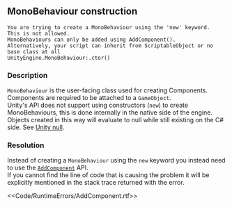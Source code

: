 ## MonoBehaviour construction
```
You are trying to create a MonoBehaviour using the 'new' keyword.
This is not allowed.
MonoBehaviours can only be added using AddComponent().
Alternatively, your script can inherit from ScriptableObject or no base class at all
UnityEngine.MonoBehaviour:.ctor()
```  

### Description
`MonoBehaviour` is the user-facing class used for creating Components.  
Components are required to be attached to a `GameObject`.   
Unity's API does not support using constructors (`new`) to create MonoBehaviours, this is done internally in the native side of the engine.  
Objects created in this way will evaluate to null while still existing on the C# side. See [Unity null](../../Other/Unity%20Null.md).  

### Resolution
Instead of creating a `MonoBehaviour` using the `new` keyword you instead need to use the [`AddComponent`](https://docs.unity3d.com/ScriptReference/GameObject.AddComponent.html) API.  
If you cannot find the line of code that is causing the problem it will be explicitly mentioned in the stack trace returned with the error.  

<<Code/RuntimeErrors/AddComponent.rtf>>